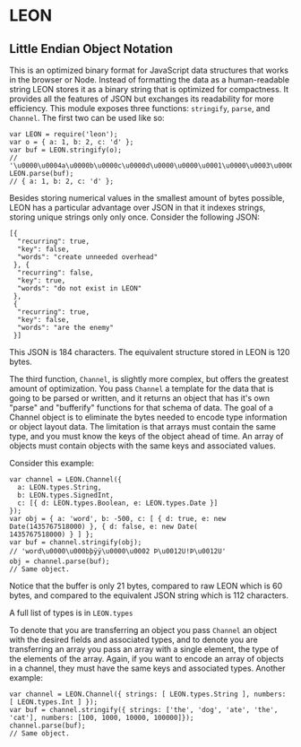 # LEON
## Little Endian Object Notation

This is an optimized binary format for JavaScript data structures that works in the browser or Node. Instead of formatting the data as a human-readable string LEON stores it as a binary string that is optimized for compactness. It provides all the features of JSON but exchanges its readability for more efficiency. This module exposes three functions: `stringify`, `parse`, and `Channel`. The first two can be used like so:

```
var LEON = require('leon');
var o = { a: 1, b: 2, c: 'd' };
var buf = LEON.stringify(o);
// '\u0000\u0004a\u0000b\u0000c\u0000d\u0000\u0000\u0001\u0000\u0003\u0000\u0001\u0002\t\u0000\u0000\u0001\u0000\u0002\u0010\u0003'
LEON.parse(buf);
// { a: 1, b: 2, c: 'd' }; 
```

Besides storing numerical values in the smallest amount of bytes possible, LEON has a particular advantage over JSON in that it indexes strings, storing unique strings only only once. Consider the following JSON:

```
[{
  "recurring": true,
  "key": false,
  "words": "create unneeded overhead"
 }, {
  "recurring": false,
  "key": true,
  "words": "do not exist in LEON"
 },
 {
  "recurring": true,
  "key": false,
  "words": "are the enemy"
 }]
```

This JSON is 184 characters. The equivalent structure stored in LEON is 120 bytes.

The third function, `Channel`, is slightly more complex, but offers the greatest amount of optimization. You pass `Channel` a template for the data that is going to be parsed or written, and it returns an object that has it's own "parse" and "bufferify" functions for that schema of data. The goal of a Channel object is to eliminate the bytes needed to encode type information or object layout data. The limitation is that arrays must contain the same type, and you must know the keys of the object ahead of time. An array of objects must contain objects with the same keys and associated values.

Consider this example:

```
var channel = LEON.Channel({
  a: LEON.types.String,
  b: LEON.types.SignedInt,
  c: [{ d: LEON.types.Boolean, e: LEON.types.Date }]
});
var obj = { a: 'word', b: -500, c: [ { d: true, e: new Date(1435767518000) }, { d: false, e: new Date(
1435767518000) } ] };
var buf = channel.stringify(obj);
// 'word\u0000\u000bþÿÿ\u0000\u0002 Þ\u0012U!Þ\u0012U'
obj = channel.parse(buf);
// Same object.
```
Notice that the buffer is only 21 bytes, compared to raw LEON which is 60 bytes, and compared to the equivalent JSON string which is 112 characters.

A full list of types is in `LEON.types`

To denote that you are transferring an object you pass `Channel` an object with the desired fields and associated types, and to denote you are transferring an array you pass an array with a single element, the type of the elements of the array. Again, if you want to encode an array of objects in a channel, they must have the same keys and associated types. Another example:

```
var channel = LEON.Channel({ strings: [ LEON.types.String ], numbers: [ LEON.types.Int ] });
var buf = channel.stringify({ strings: ['the', 'dog', 'ate', 'the', 'cat'], numbers: [100, 1000, 10000, 100000]});
channel.parse(buf);
// Same object.
```
